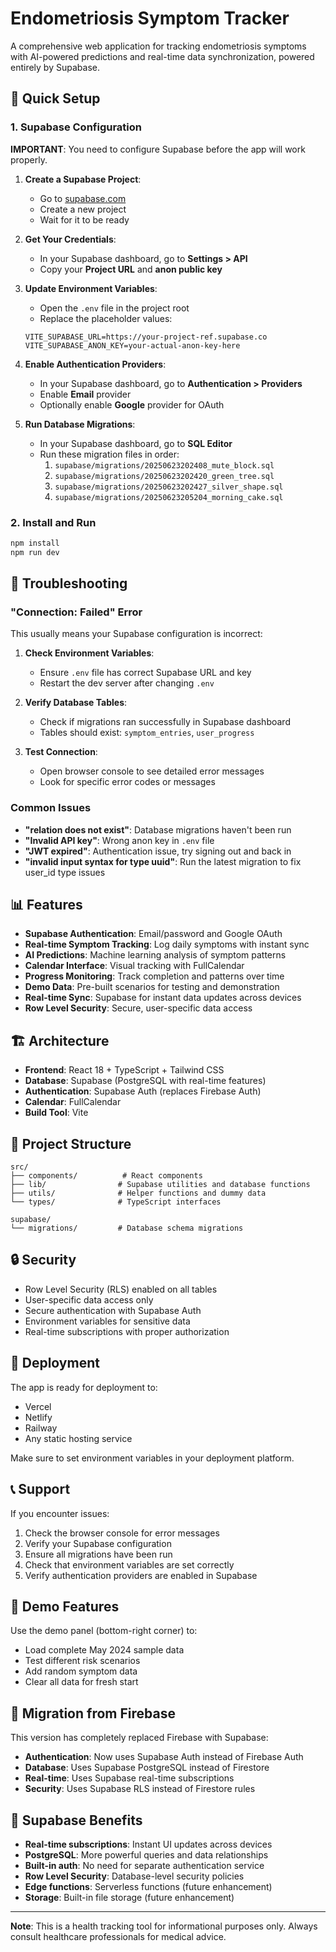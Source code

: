 # Endometriosis Symptom Tracker

A comprehensive web application for tracking endometriosis symptoms with AI-powered predictions and real-time data synchronization, powered entirely by Supabase.

## 🚀 Quick Setup

### 1. Supabase Configuration

**IMPORTANT**: You need to configure Supabase before the app will work properly.

1. **Create a Supabase Project**:
   - Go to [supabase.com](https://supabase.com)
   - Create a new project
   - Wait for it to be ready

2. **Get Your Credentials**:
   - In your Supabase dashboard, go to **Settings > API**
   - Copy your **Project URL** and **anon public key**

3. **Update Environment Variables**:
   - Open the `.env` file in the project root
   - Replace the placeholder values:
   ```env
   VITE_SUPABASE_URL=https://your-project-ref.supabase.co
   VITE_SUPABASE_ANON_KEY=your-actual-anon-key-here
   ```

4. **Enable Authentication Providers**:
   - In your Supabase dashboard, go to **Authentication > Providers**
   - Enable **Email** provider
   - Optionally enable **Google** provider for OAuth

5. **Run Database Migrations**:
   - In your Supabase dashboard, go to **SQL Editor**
   - Run these migration files in order:
     1. `supabase/migrations/20250623202408_mute_block.sql`
     2. `supabase/migrations/20250623202420_green_tree.sql`
     3. `supabase/migrations/20250623202427_silver_shape.sql`
     4. `supabase/migrations/20250623205204_morning_cake.sql`

### 2. Install and Run

```bash
npm install
npm run dev
```

## 🔧 Troubleshooting

### "Connection: Failed" Error

This usually means your Supabase configuration is incorrect:

1. **Check Environment Variables**:
   - Ensure `.env` file has correct Supabase URL and key
   - Restart the dev server after changing `.env`

2. **Verify Database Tables**:
   - Check if migrations ran successfully in Supabase dashboard
   - Tables should exist: `symptom_entries`, `user_progress`

3. **Test Connection**:
   - Open browser console to see detailed error messages
   - Look for specific error codes or messages

### Common Issues

- **"relation does not exist"**: Database migrations haven't been run
- **"Invalid API key"**: Wrong anon key in `.env` file
- **"JWT expired"**: Authentication issue, try signing out and back in
- **"invalid input syntax for type uuid"**: Run the latest migration to fix user_id type issues

## 📊 Features

- **Supabase Authentication**: Email/password and Google OAuth
- **Real-time Symptom Tracking**: Log daily symptoms with instant sync
- **AI Predictions**: Machine learning analysis of symptom patterns
- **Calendar Interface**: Visual tracking with FullCalendar
- **Progress Monitoring**: Track completion and patterns over time
- **Demo Data**: Pre-built scenarios for testing and demonstration
- **Real-time Sync**: Supabase for instant data updates across devices
- **Row Level Security**: Secure, user-specific data access

## 🏗️ Architecture

- **Frontend**: React 18 + TypeScript + Tailwind CSS
- **Database**: Supabase (PostgreSQL with real-time features)
- **Authentication**: Supabase Auth (replaces Firebase Auth)
- **Calendar**: FullCalendar
- **Build Tool**: Vite

## 📁 Project Structure

```
src/
├── components/          # React components
├── lib/                # Supabase utilities and database functions
├── utils/              # Helper functions and dummy data
└── types/              # TypeScript interfaces

supabase/
└── migrations/         # Database schema migrations
```

## 🔒 Security

- Row Level Security (RLS) enabled on all tables
- User-specific data access only
- Secure authentication with Supabase Auth
- Environment variables for sensitive data
- Real-time subscriptions with proper authorization

## 🚀 Deployment

The app is ready for deployment to:
- Vercel
- Netlify
- Railway
- Any static hosting service

Make sure to set environment variables in your deployment platform.

## 📞 Support

If you encounter issues:

1. Check the browser console for error messages
2. Verify your Supabase configuration
3. Ensure all migrations have been run
4. Check that environment variables are set correctly
5. Verify authentication providers are enabled in Supabase

## 🎯 Demo Features

Use the demo panel (bottom-right corner) to:
- Load complete May 2024 sample data
- Test different risk scenarios
- Add random symptom data
- Clear all data for fresh start

## 🔄 Migration from Firebase

This version has completely replaced Firebase with Supabase:

- **Authentication**: Now uses Supabase Auth instead of Firebase Auth
- **Database**: Uses Supabase PostgreSQL instead of Firestore
- **Real-time**: Uses Supabase real-time subscriptions
- **Security**: Uses Supabase RLS instead of Firestore rules

## 🌟 Supabase Benefits

- **Real-time subscriptions**: Instant UI updates across devices
- **PostgreSQL**: More powerful queries and data relationships
- **Built-in auth**: No need for separate authentication service
- **Row Level Security**: Database-level security policies
- **Edge functions**: Serverless functions (future enhancement)
- **Storage**: Built-in file storage (future enhancement)

---

**Note**: This is a health tracking tool for informational purposes only. Always consult healthcare professionals for medical advice.